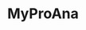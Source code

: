 ---
title: MyProAna
crosslinks:
- fasting
- REDDITORSINRECOVERY
- xxketo
- proED
- TheoryOfReddit
- EatingDisorders
- fatlogic
- OvereatersAnonymous
- AskDocs
---